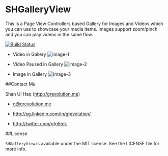 SHGalleryView
=============

This is a Page View Controllers based Gallery for Images and Videos which you can use to showcase your media items. Images support zoom/pinch and you can play videos in the same flow.

[![Build Status](https://travis-ci.org/grevolution/SHGalleryView?branch=master)](https://travis-ci.org/grevolution/SHGalleryView)

- Video in Gallery
![image-1](https://raw.github.com/grevolution/SHGalleryView/master/wiki-images/1.png)

- Video Paused in Gallery
![image-2](https://raw.github.com/grevolution/SHGalleryView/master/wiki-images/2.png)

- Image in Gallery
![image-3](https://raw.github.com/grevolution/SHGalleryView/master/wiki-images/3.png)

##Contact Me

Shan Ul Haq (http://grevolution.me)

- g@grevolution.me

- http://sg.linkedin.com/in/grevolution/

- http://twitter.com/gfg5tek

##License

`SHGalleryView` is available under the MIT license. See the LICENSE file for more info.